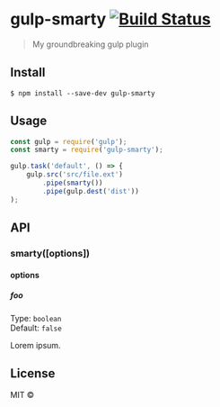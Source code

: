 # gulp-smarty [![Build Status](https://travis-ci.org/lemures.lht@gmail.com/gulp-smarty.svg?branch=master)](https://travis-ci.org/lemures.lht@gmail.com/gulp-smarty)

> My groundbreaking gulp plugin


## Install

```
$ npm install --save-dev gulp-smarty
```


## Usage

```js
const gulp = require('gulp');
const smarty = require('gulp-smarty');

gulp.task('default', () => {
	gulp.src('src/file.ext')
		.pipe(smarty())
		.pipe(gulp.dest('dist'))
);
```


## API

### smarty([options])

#### options

##### foo

Type: `boolean`<br>
Default: `false`

Lorem ipsum.


## License

MIT © [](http://www.qq.com)
